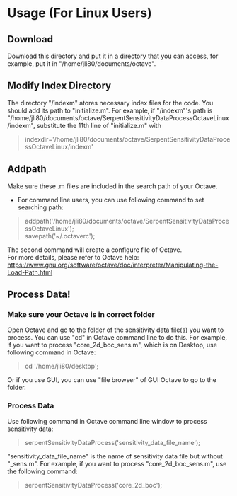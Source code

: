 # Usage (For Linux Users)
## Download 
Download this directory and put it in a directory that you can access, for example, put it in 
"/home/jli80/documents/octave".
## Modify Index Directory
The directory "/indexm" atores necessary index files for the code. You should add its path to "initialize.m".
For example, if "/indexm"'s path is "/home/jli80/documents/octave/SerpentSensitivityDataProcessOctaveLinux/indexm", 
substitute the 11th line of "initialize.m" with
> indexdir='/home/jli80/documents/octave/SerpentSensitivityDataProcessOctaveLinux/indexm'
## Addpath
Make sure these .m files are included in the search path of your Octave.  
- For command line users, you can use following command to set searching path:
> addpath('/home/jli80/documents/octave/SerpentSensitivityDataProcessOctaveLinux');  
> savepath('~/.octaverc');  

The second command will create a configure file of Octave.  
For more details, please refer to Octave help: <https://www.gnu.org/software/octave/doc/interpreter/Manipulating-the-Load-Path.html>

## Process Data!
### Make sure your Octave is in correct folder
Open Octave and go to the folder of the sensitivity data file(s) you want to process. You can use "cd" in Octave command line 
to do this. For example, if you want to process "core_2d_boc_sens.m", which is on Desktop, use following command in Octave:
> cd '/home/jli80/desktop';  
  
Or if you use GUI, you can use "file browser" of GUI Octave to go to the folder.
### Process Data
Use following command in Octave command line window to process sensitivity data:
> serpentSensitivityDataProcess('sensitivity_data_file_name');  
  
"sensitivity_data_file_name" is the name of sensitivity data file but without "\_sens.m". For example, if you want to process 
"core_2d_boc_sens.m", use the following command:
> serpentSensitivityDataProcess('core_2d_boc');  
